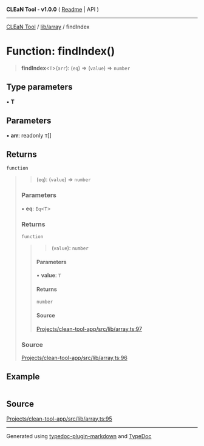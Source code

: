 **CLEaN Tool - v1.0.0** ( [Readme](../../../README.md) \| API )

***

[CLEaN Tool](../../../modules.md) / [lib/array](../README.md) / findIndex

# Function: findIndex()

> **findIndex**\<`T`\>(`arr`): (`eq`) => (`value`) => `number`

## Type parameters

▪ **T**

## Parameters

▪ **arr**: readonly `T`[]

## Returns

`function`

> > (`eq`): (`value`) => `number`
>
> ### Parameters
>
> ▪ **eq**: `Eq`\<`T`\>
>
> ### Returns
>
> `function`
>
> > > (`value`): `number`
> >
> > #### Parameters
> >
> > ▪ **value**: `T`
> >
> > #### Returns
> >
> > `number`
> >
> > #### Source
> >
> > [Projects/clean-tool-app/src/lib/array.ts:97](https://github.com/yuckyh/clean-tool-app/)
> >
>
> ### Source
>
> [Projects/clean-tool-app/src/lib/array.ts:96](https://github.com/yuckyh/clean-tool-app/)
>

## Example

```ts

```

## Source

[Projects/clean-tool-app/src/lib/array.ts:95](https://github.com/yuckyh/clean-tool-app/)

***

Generated using [typedoc-plugin-markdown](https://www.npmjs.com/package/typedoc-plugin-markdown) and [TypeDoc](https://typedoc.org/)
